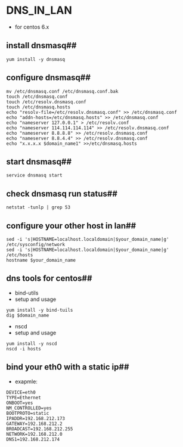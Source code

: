# DNS_IN_LAN
* for centos 6.x


## install dnsmasq##
```shell
yum install -y dnsmasq
```

## configure dnsmasq##
```shell
mv /etc/dnsmasq.conf /etc/dnsmasq.conf.bak
touch /etc/dnsmasq.conf
touch /etc/resolv.dnsmasq.conf
touch /etc/dnsmasq.hosts
echo "resolv-file=/etc/resolv.dnsmasq.conf" >> /etc/dnsmasq.conf
echo "addn-hosts=/etc/dnsmasq.hosts" >> /etc/dnsmasq.conf
echo "nameserver 127.0.0.1" > /etc/resolv.conf
echo "nameserver 114.114.114.114" >> /etc/resolv.dnsmasq.conf 
echo "nameserver 8.8.8.8" >> /etc/resolv.dnsmasq.conf 
echo "nameserver 8.8.4.4" >> /etc/resolv.dnsmasq.conf 
echo "x.x.x.x $domain_name1" >>/etc/dnsmasq.hosts 
```

## start dnsmasq##
```shell
service dnsmasq start
```

## check dnsmasq run status##
```shell
netstat -tunlp | grep 53
```

## configure your other host in lan##
```shell
sed -i 's|HOSTNAME=localhost.localdomain|$your_domain_name|g' /etc/sysconfig/network
sed -i 's|HOSTNAME=localhost.localdomain|$your_domain_name|g' /etc/hosts
hostname $your_domain_name 
```

## dns tools for centos##
* bind-utils
* setup and usage
```shell
yum install -y bind-tuils
dig $domain_name
```


* nscd
* setup and usage
```shell
yum install -y nscd
nscd -i hosts
```

## bind your eth0 with a static ip##
* exapmle:
```shell
DEVICE=eth0
TYPE=Ethernet
ONBOOT=yes
NM_CONTROLLED=yes
BOOTPROTO=static
IPADDR=192.168.212.173
GATEWAY=192.168.212.2
BROADCAST=192.168.212.255
NETWORK=192.168.212.0
DNS1=192.168.212.174
```
